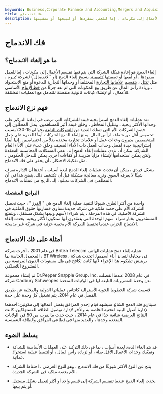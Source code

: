 ```yaml
---
keywords: Business,Corporate Finance and Accounting,Mergers and Acquisitions,M&amp;amp;A
title: فك الاندماج
description: إلغاء الدمج هو إعادة هيكلة الشركة حيث يتم تقسيم الأعمال إلى مكونات ، إما للعمل بمفردها أو لبيعها أو تصفيتها.
---
```


# فك الاندماج
## ما هو إلغاء الاندماج؟

إلغاء الدمج هو إعادة هيكلة الشركة التي يتم فيها تقسيم الأعمال إلى مكونات ، إما للعمل بمفردها ، أو لبيعها أو تصفيتها [كتصفية](/divestiture). يسمح إلغاء الدمج (أو "الانفصال") لشركة كبيرة ، مثل [تكتل](/conglomerate) ، [بتقسيم](/split-off) [علاماتها التجارية](/brand) المختلفة أو وحداتها التجارية للدعوة أو منع الاستحواذ ، وزيادة رأس المال عن طريق بيع المكونات التي لم تعد جزءًا من [خط الإنتاج](/product-line) الأساسي للأعمال ، أو لإنشاء كيانات قانونية منفصلة للتعامل مع العمليات المختلفة.

## فهم نزع الاندماج

تعد عمليات إلغاء الدمج استراتيجية قيمة للشركات التي ترغب في إعادة التركيز على وحداتها الأكثر ربحية ، وتقليل المخاطر ، وخلق قيمة أكبر للمساهمين. يميل المحللون إلى خصم الشركات الأم التي تمتلك العديد من [الشركات التابعة](/subsidiary) بحوالي 15-30٪ بسبب تخصيص أقل من شفاف لرأس المال. يمنح إلغاء الدمج الشركات أيضًا القدرة على جعل المتخصصين يديرون وحدات عمل أو علامات تجارية محددة بدلاً من اختصاصيين. إنها أيضًا إستراتيجية جيدة لفصل وحدات العمل ذات الأداء الضعيف وخلق عبء على الأداء العام للشركة. يمكن أن تؤدي عمليات إلغاء الدمج إلى بعض المشكلات المحاسبية المعقدة ولكن يمكن استخدامها لإنشاء مزايا ضريبية أو كفاءات أخرى. يمكن للتدخل الحكومي ، مثل تفكيك الاحتكار ، أن يحفز على فك الاندماج.

بشكل فردي ، يمكن أن تحدث عمليات إلغاء الدمج لعدة أسباب ، أحدها أن الإدارة تعرف شيئًا لا يعرفه السوق وتريد معالجة مشكلة قبل أن تكتشف ذلك. يتضح هذا في أن المطلعين في الشركات يميلون إلى الربح من عمليات الاندماج.

### البرامج المنفصلة

واحدة من أكثر الطرق شيوعًا لتنفيذ عملية إلغاء الدمج هي " [الفرز](/spinoff) " ، حيث تحصل الشركة الأم على حصة ملكية في شركة جديدة تساوي خسارتها حقوق الملكية في الشركة الأصلية. في هذه المرحلة ، يتم شراء الأسهم وبيعها بشكل مستقل ، ويتمتع المستثمرون بخيار شراء أسهم الوحدة التي يعتقدون أنها ستكون الأكثر ربحية. يحدث إلغاء الاندماج الجزئي عندما تحتفظ الشركة الأم بحصة جزئية في شركة غير مدمجة.

## أمثلة على فك الاندماج

في عام 2001 ، أجرت شركة British Telecom عملية إلغاء دمج عمليات الهاتف المحمول الخاصة بها ، BT Wireless ، في محاولة لتعزيز أداء أسهمها. اتخذت شركة بريتيش تيليكوم هذا الإجراء لأنها كانت تكافح في ظل مستويات الديون المرتفعة من المشروع اللاسلكي.

تم إنشاء مجموعة Dr.Pepper Snapple Group، Inc. في عام 2008 عندما انفصلت شركة Cadbury Schweppes عن وحدة المشروبات التابعة لها في الولايات المتحدة.

قسمت شركة الخطوط الجوية الأسترالية كانتاس عملياتها الدولية والمحلية عن طريق الفصل في عام 2014. يتم تشغيل كل وحدة على حدة.

سيناريو فك الدمج الشائع سيشهد قيام إحدى المرافق بفصل أعمالها إلى مكونين: أحدهما لإدارة أصول البنية التحتية الخاصة به والآخر لإدارة توصيل الطاقة للمستهلكين. كانت النتائج العرضية شائعة جدًا في عام 2014 ، حيث حدث ما يقرب من 50 في الولايات المتحدة وحدها ، والعديد منها في قطاعي المرافق والطاقة الشمسية.

## يسلط الضوء

- قد يتم إلغاء الدمج لعدة أسباب ، بما في ذلك التركيز على العمليات الأساسية للشركة وتفكيك وحدات الأعمال الأقل صلة ، أو لزيادة رأس المال ، أو لتثبيط عملية استحواذ عدائية.

- ينتج عن النوع الأكثر شيوعًا من فك الاندماج ، وهو النوع العرضي ، احتفاظ الشركة الأم بحصة ملكية في الشركة الجديدة.

- يحدث إلغاء الدمج عندما تنقسم الشركة إلى قسم واحد أو أكثر لتعمل بشكل مستقل أو يتم بيعها.

